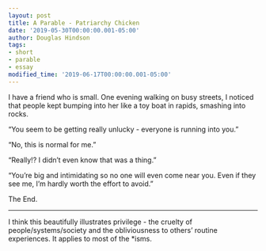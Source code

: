 ```yaml
---
layout: post
title: A Parable - Patriarchy Chicken
date: '2019-05-30T00:00:00.001-05:00'
author: Douglas Hindson
tags: 
- short
- parable
- essay
modified_time: '2019-06-17T00:00:00.001-05:00'
---
```


I have a friend who is small. One evening walking on busy streets, I noticed that people kept bumping into her like a toy boat in rapids, smashing into rocks.

“You seem to be getting really unlucky - everyone is running into you.”

“No, this is normal for me.”

“Really!? I didn’t even know that was a thing.”

“You’re big and intimidating so no one will even come near you. Even if they see me, I’m hardly worth the effort to avoid.”

The End.

---

I think this beautifully illustrates privilege - the cruelty of people/systems/society and the obliviousness to others’ routine experiences. It applies to most of the *isms.
